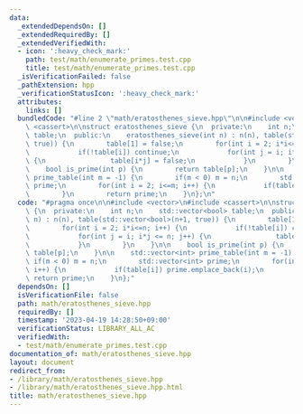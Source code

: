 ```yaml
---
data:
  _extendedDependsOn: []
  _extendedRequiredBy: []
  _extendedVerifiedWith:
  - icon: ':heavy_check_mark:'
    path: test/math/enumerate_primes.test.cpp
    title: test/math/enumerate_primes.test.cpp
  _isVerificationFailed: false
  _pathExtension: hpp
  _verificationStatusIcon: ':heavy_check_mark:'
  attributes:
    links: []
  bundledCode: "#line 2 \"math/eratosthenes_sieve.hpp\"\n\n#include <vector>\n#include\
    \ <cassert>\n\nstruct eratosthenes_sieve {\n  private:\n    int n;\n    std::vector<bool>\
    \ table;\n  public:\n    eratosthenes_sieve(int n) : n(n), table(std::vector<bool>(n+1,\
    \ true)) {\n        table[1] = false;\n        for(int i = 2; i*i<=n; i++) {\n\
    \            if(!table[i]) continue;\n            for(int j = i; i*j <= n; j++)\
    \ {\n                table[i*j] = false;\n            }\n        }\n    }\n\n\
    \    bool is_prime(int p) {\n        return table[p];\n    }\n\n    std::vector<int>\
    \ prime_table(int m = -1) {\n        if(m < 0) m = n;\n        std::vector<int>\
    \ prime;\n        for(int i = 2; i<=m; i++) {\n            if(table[i]) prime.emplace_back(i);\n\
    \        }\n        return prime;\n    }\n};\n"
  code: "#pragma once\n\n#include <vector>\n#include <cassert>\n\nstruct eratosthenes_sieve\
    \ {\n  private:\n    int n;\n    std::vector<bool> table;\n  public:\n    eratosthenes_sieve(int\
    \ n) : n(n), table(std::vector<bool>(n+1, true)) {\n        table[1] = false;\n\
    \        for(int i = 2; i*i<=n; i++) {\n            if(!table[i]) continue;\n\
    \            for(int j = i; i*j <= n; j++) {\n                table[i*j] = false;\n\
    \            }\n        }\n    }\n\n    bool is_prime(int p) {\n        return\
    \ table[p];\n    }\n\n    std::vector<int> prime_table(int m = -1) {\n       \
    \ if(m < 0) m = n;\n        std::vector<int> prime;\n        for(int i = 2; i<=m;\
    \ i++) {\n            if(table[i]) prime.emplace_back(i);\n        }\n       \
    \ return prime;\n    }\n};"
  dependsOn: []
  isVerificationFile: false
  path: math/eratosthenes_sieve.hpp
  requiredBy: []
  timestamp: '2023-04-19 14:28:50+09:00'
  verificationStatus: LIBRARY_ALL_AC
  verifiedWith:
  - test/math/enumerate_primes.test.cpp
documentation_of: math/eratosthenes_sieve.hpp
layout: document
redirect_from:
- /library/math/eratosthenes_sieve.hpp
- /library/math/eratosthenes_sieve.hpp.html
title: math/eratosthenes_sieve.hpp
---
```


